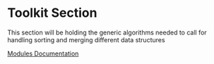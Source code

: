 # Toolkit Section

This section will be holding the generic algorithms needed to call for handling sorting and merging different data structures

[Modules Documentation](https://www.sfml-dev.org/documentation/2.5.1/modules.php)